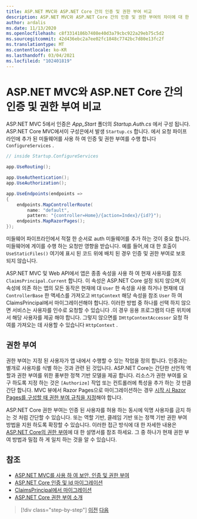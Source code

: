 ```yaml
---
title: ASP.NET MVC와 ASP.NET Core 간의 인증 및 권한 부여 비교
description: ASP.NET MVC와 ASP.NET Core 간의 인증 및 권한 부여의 차이에 대 한 요약입니다.
author: ardalis
ms.date: 11/13/2020
ms.openlocfilehash: c8f3314186b7408e40d3a79cbc922a29eb75c5d2
ms.sourcegitcommit: 42d436ebc2a7ee02fc1848c7742bc7d80e13fc2f
ms.translationtype: MT
ms.contentlocale: ko-KR
ms.lasthandoff: 03/04/2021
ms.locfileid: "102401819"
---
```

# <a name="compare-authentication-and-authorization-between-aspnet-mvc-and-aspnet-core"></a>ASP.NET MVC와 ASP.NET Core 간의 인증 및 권한 부여 비교

ASP.NET MVC 5에서 인증은 *App_Start* 폴더의 *Startup.Auth.cs* 에서 구성 됩니다. ASP.NET Core MVC에서이 구성은에서 발생 `Startup.cs` 합니다. 에서 요청 파이프라인에 추가 된 미들웨어를 사용 하 여 인증 및 권한 부여를 수행 합니다 `ConfigureServices` .

```csharp
// inside Startup.ConfigureServices

app.UseRouting();

app.UseAuthentication();
app.UseAuthorization();

app.UseEndpoints(endpoints =>
{
    endpoints.MapControllerRoute(
        name: "default",
        pattern: "{controller=Home}/{action=Index}/{id?}");
    endpoints.MapRazorPages();
});
```

미들웨어 파이프라인에서 적절 한 순서로 auth 미들웨어를 추가 하는 것이 중요 합니다. 미들웨어에 게이를 수행 하는 요청만 영향을 받습니다. 예를 들어,에 대 한 호출이 `UseStaticFiles()` 여기에 표시 된 코드 위에 배치 된 경우 인증 및 권한 부여로 보호 되지 않습니다.

ASP.NET MVC 및 Web API에서 앱은 종종 속성을 사용 하 여 현재 사용자를 참조 `ClaimsPrincipal.Current` 합니다. 이 속성은 ASP.NET Core 설정 되지 않으며,이 속성에 의존 하는 앱의 모든 동작은 현재에 [](/aspnet/core/migration/claimsprincipal-current) 대 `User` 한 속성을 사용 하거나 현재에 대 `ControllerBase` 한 액세스를 가져오고 `HttpContext` 해당 속성을 참조 `User` 하 여 ClaimsPrincipal에서 마이그레이션해야 합니다. 이러한 방법 중 하나를 선택 하지 않으면 서비스는 사용자를 인수로 요청할 수 있습니다 .이 경우 응용 프로그램의 다른 위치에서 해당 사용자를 제공 해야 합니다. 그렇지 않으면를 `IHttpContextAccessor` 요청 하 여를 가져오는 데 사용할 수 있습니다 `HttpContext` .

## <a name="authorization"></a>권한 부여

권한 부여는 지정 된 사용자가 앱 내에서 수행할 수 있는 작업을 정의 합니다. 인증과는 별개로 사용자를 식별 하는 것과 관련 된 것입니다. ASP.NET Core는 간단한 선언적 역할과 권한 부여를 위한 풍부한 정책 기반 모델을 제공 합니다. 리소스가 권한 부여를 요구 하도록 지정 하는 것은 `[Authorize]` 작업 또는 컨트롤러에 특성을 추가 하는 것 만큼 간단 합니다. MVC 뷰에서 Razor Pages으로 마이그레이션하는 경우 [시작 시 Razor Pages를 구성할 때 권한 부여 규칙을 지정](/aspnet/core/security/authorization/razor-pages-authorization)해야 합니다.

ASP.NET Core 권한 부여는 인증 된 사용자를 허용 하는 동시에 익명 사용자를 금지 하는 것 처럼 간단할 수 있습니다. 또는 역할 기반, 클레임 기반 또는 정책 기반 권한 부여 방법을 지원 하도록 확장할 수 있습니다. 이러한 접근 방식에 대 한 자세한 내용은 [ASP.NET Core의 권한 부여](/aspnet/core/security/authorization/introduction)에 대 한 설명서를 참조 하세요. 그 중 하나가 현재 권한 부여 방법과 밀접 하 게 일치 하는 것을 알 수 있습니다.

## <a name="references"></a>참조

- [ASP.NET MVC를 사용 하 여 보안, 인증 및 권한 부여](/aspnet/mvc/overview/security/)
- [ASP.NET Core 인증 및 Id 마이그레이션](/aspnet/mvc/overview/security/)
- [ClaimsPrincipal에서 마이그레이션](/aspnet/core/migration/claimsprincipal-current)
- [ASP.NET Core 권한 부여 소개](/aspnet/core/security/authorization/introduction)

>[!div class="step-by-step"]
>[이전](webapi-differences.md)
>[다음](identity-differences.md)
